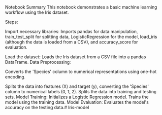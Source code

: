 Notebook Summary
This notebook demonstrates a basic machine learning workflow using the Iris dataset.

Steps:

Import necessary libraries: Imports pandas for data manipulation, train_test_split for splitting data, LogisticRegression for the model, load_iris (although the data is loaded from a CSV), and accuracy_score for evaluation.

Load the dataset: Loads the Iris dataset from a CSV file into a pandas DataFrame.
Data Preprocessing:

Converts the 'Species' column to numerical representations using one-hot encoding.

Splits the data into features (X) and target (y), converting the 'Species' column to numerical labels (0, 1, 2).
Splits the data into training and testing sets.
Model Training:
Initializes a Logistic Regression model.
Trains the model using the training data.
Model Evaluation:
Evaluates the model's accuracy on the testing data.# Iris-model
